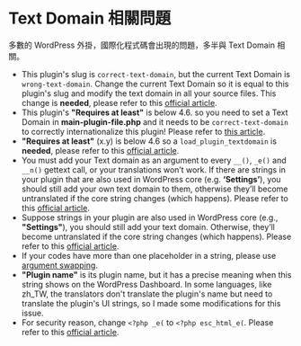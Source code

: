 # Text Domain 相關問題
多數的 WordPress 外掛，國際化程式碼會出現的問題，多半與 Text Domain 相關。
- This plugin's slug is `correct-text-domain`, but the current Text Domain is `wrong-text-domain`. Change the current Text Domain so it is equal to this plugin's slug and modify the text domain in all your source files. This change is **needed**, please refer to this [official article](https://developer.wordpress.org/plugins/internationalization/how-to-internationalize-your-plugin/#text-domains).
- This plugin's **"Requires at least"** is below 4.6. so you need to set a Text Domain in **main-plugin-file.php** and it needs to be `correct-text-domain` to correctly internationalize this plugin! Please refer to [this article](https://developer.wordpress.org/plugins/internationalization/how-to-internationalize-your-plugin/#text-domains).
- **"Requires at least"** (x.y) is below 4.6 so a `load_plugin_textdomain` is **needed**, please refer to this [official article](https://developer.wordpress.org/plugins/internationalization/how-to-internationalize-your-plugin/#loading-text-domain).
- You must add your Text domain as an argument to every `__()`, `_e()` and `__n()` gettext call, or your translations won’t work. If there are strings in your plugin that are also used in WordPress core (e.g. **‘Settings’**), you should still add your own text domain to them, otherwise they’ll become untranslated if the core string changes (which happens). Please refer to this [official article](https://developer.wordpress.org/plugins/internationalization/how-to-internationalize-your-plugin/#add-text-domain-to-strings).
- Suppose strings in your plugin are also used in WordPress core (e.g., **"Settings"**), you should still add your text domain. Otherwise, they’ll become untranslated if the core string changes (which happens). Please refer to this [official article](https://developer.wordpress.org/plugins/internationalization/how-to-internationalize-your-plugin/#add-text-domain-to-strings).
- If your codes have more than one placeholder in a string, please use [argument swapping](https://www.php.net/manual/en/function.sprintf.php#example-4829).
- **"Plugin name"** is its plugin name, but it has a precise meaning when this string shows on the WordPress Dashboard. In some languages, like zh_TW, the translators don't translate the plugin's name but need to translate the plugin's UI strings, so I made some modifications for this issue.
- For security reason, change `<?php _e(` to `<?php esc_html_e(`. Please refer to this [official article](https://developer.wordpress.org/plugins/internationalization/security/).

